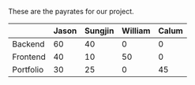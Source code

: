 These are the payrates for our project.

|           | Jason | Sungjin | William | Calum |
| --------- | ----- | ------- | ------- | ----- |
| Backend   | 60    | 40      | 0       | 0     |
| Frontend  | 40    | 10      | 50      | 0     |
| Portfolio | 30    | 25      | 0       | 45    |
